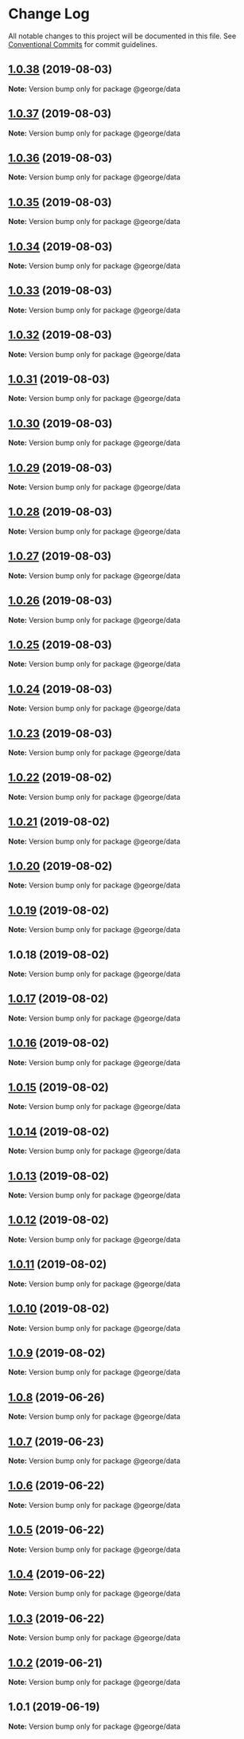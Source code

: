 # Change Log

All notable changes to this project will be documented in this file.
See [Conventional Commits](https://conventionalcommits.org) for commit guidelines.

## [1.0.38](https://github.com/ThreeMammals/george/compare/@george/data@1.0.18...@george/data@1.0.38) (2019-08-03)

**Note:** Version bump only for package @george/data





## [1.0.37](https://github.com/ThreeMammals/george/compare/@george/data@1.0.36...@george/data@1.0.37) (2019-08-03)

**Note:** Version bump only for package @george/data





## [1.0.36](https://github.com/ThreeMammals/george/compare/@george/data@1.0.35...@george/data@1.0.36) (2019-08-03)

**Note:** Version bump only for package @george/data





## [1.0.35](https://github.com/ThreeMammals/george/compare/@george/data@1.0.34...@george/data@1.0.35) (2019-08-03)

**Note:** Version bump only for package @george/data





## [1.0.34](https://github.com/ThreeMammals/george/compare/@george/data@1.0.33...@george/data@1.0.34) (2019-08-03)

**Note:** Version bump only for package @george/data





## [1.0.33](https://github.com/ThreeMammals/george/compare/@george/data@1.0.32...@george/data@1.0.33) (2019-08-03)

**Note:** Version bump only for package @george/data





## [1.0.32](https://github.com/ThreeMammals/george/compare/@george/data@1.0.31...@george/data@1.0.32) (2019-08-03)

**Note:** Version bump only for package @george/data





## [1.0.31](https://github.com/ThreeMammals/george/compare/@george/data@1.0.30...@george/data@1.0.31) (2019-08-03)

**Note:** Version bump only for package @george/data





## [1.0.30](https://github.com/ThreeMammals/george/compare/@george/data@1.0.29...@george/data@1.0.30) (2019-08-03)

**Note:** Version bump only for package @george/data





## [1.0.29](https://github.com/ThreeMammals/george/compare/@george/data@1.0.28...@george/data@1.0.29) (2019-08-03)

**Note:** Version bump only for package @george/data





## [1.0.28](https://github.com/ThreeMammals/george/compare/@george/data@1.0.27...@george/data@1.0.28) (2019-08-03)

**Note:** Version bump only for package @george/data





## [1.0.27](https://github.com/ThreeMammals/george/compare/@george/data@1.0.26...@george/data@1.0.27) (2019-08-03)

**Note:** Version bump only for package @george/data





## [1.0.26](https://github.com/ThreeMammals/george/compare/@george/data@1.0.25...@george/data@1.0.26) (2019-08-03)

**Note:** Version bump only for package @george/data





## [1.0.25](https://github.com/ThreeMammals/george/compare/@george/data@1.0.24...@george/data@1.0.25) (2019-08-03)

**Note:** Version bump only for package @george/data





## [1.0.24](https://github.com/ThreeMammals/george/compare/@george/data@1.0.22...@george/data@1.0.24) (2019-08-03)

**Note:** Version bump only for package @george/data





## [1.0.23](https://github.com/ThreeMammals/george/compare/@george/data@1.0.22...@george/data@1.0.23) (2019-08-03)

**Note:** Version bump only for package @george/data





## [1.0.22](https://github.com/ThreeMammals/george/compare/@george/data@1.0.21...@george/data@1.0.22) (2019-08-02)

**Note:** Version bump only for package @george/data





## [1.0.21](https://github.com/ThreeMammals/george/compare/@george/data@1.0.20...@george/data@1.0.21) (2019-08-02)

**Note:** Version bump only for package @george/data





## [1.0.20](https://github.com/ThreeMammals/george/compare/@george/data@1.0.19...@george/data@1.0.20) (2019-08-02)

**Note:** Version bump only for package @george/data





## [1.0.19](https://github.com/ThreeMammals/george/compare/@george/data@1.0.18...@george/data@1.0.19) (2019-08-02)

**Note:** Version bump only for package @george/data





## 1.0.18 (2019-08-02)

**Note:** Version bump only for package @george/data





## [1.0.17](https://github.com/TomPallister/george/compare/@george/data@1.0.16...@george/data@1.0.17) (2019-08-02)

**Note:** Version bump only for package @george/data





## [1.0.16](https://github.com/TomPallister/george/compare/@george/data@1.0.15...@george/data@1.0.16) (2019-08-02)

**Note:** Version bump only for package @george/data





## [1.0.15](https://github.com/TomPallister/george/compare/@george/data@1.0.14...@george/data@1.0.15) (2019-08-02)

**Note:** Version bump only for package @george/data





## [1.0.14](https://github.com/TomPallister/george/compare/@george/data@1.0.13...@george/data@1.0.14) (2019-08-02)

**Note:** Version bump only for package @george/data





## [1.0.13](https://github.com/TomPallister/george/compare/@george/data@1.0.12...@george/data@1.0.13) (2019-08-02)

**Note:** Version bump only for package @george/data





## [1.0.12](https://github.com/TomPallister/george/compare/@george/data@1.0.11...@george/data@1.0.12) (2019-08-02)

**Note:** Version bump only for package @george/data





## [1.0.11](https://github.com/TomPallister/george/compare/@george/data@1.0.10...@george/data@1.0.11) (2019-08-02)

**Note:** Version bump only for package @george/data





## [1.0.10](https://github.com/TomPallister/george/compare/@george/data@1.0.9...@george/data@1.0.10) (2019-08-02)

**Note:** Version bump only for package @george/data





## [1.0.9](https://github.com/TomPallister/george/compare/@george/data@1.0.8...@george/data@1.0.9) (2019-08-02)

**Note:** Version bump only for package @george/data





## [1.0.8](https://github.com/TomPallister/george/compare/@george/data@1.0.7...@george/data@1.0.8) (2019-06-26)

**Note:** Version bump only for package @george/data





## [1.0.7](https://github.com/TomPallister/george/compare/@george/data@1.0.6...@george/data@1.0.7) (2019-06-23)

**Note:** Version bump only for package @george/data





## [1.0.6](https://github.com/TomPallister/george/compare/@george/data@1.0.5...@george/data@1.0.6) (2019-06-22)

**Note:** Version bump only for package @george/data





## [1.0.5](https://github.com/TomPallister/george/compare/@george/data@1.0.4...@george/data@1.0.5) (2019-06-22)

**Note:** Version bump only for package @george/data





## [1.0.4](https://github.com/TomPallister/george/compare/@george/data@1.0.3...@george/data@1.0.4) (2019-06-22)

**Note:** Version bump only for package @george/data





## [1.0.3](https://github.com/TomPallister/george/compare/@george/data@1.0.2...@george/data@1.0.3) (2019-06-22)

**Note:** Version bump only for package @george/data





## [1.0.2](https://github.com/TomPallister/george/compare/@george/data@1.0.1...@george/data@1.0.2) (2019-06-21)

**Note:** Version bump only for package @george/data





## 1.0.1 (2019-06-19)

**Note:** Version bump only for package @george/data
